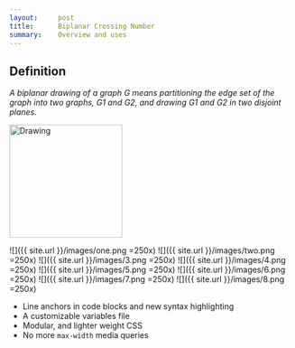 ```yaml
---
layout:     post
title:      Biplanar Crossing Number
summary:    Overview and uses
---
```


## Definition

_A biplanar drawing of a graph G means partitioning the edge set of the graph into two
graphs, G1 and G2, and drawing G1 and G2 in two disjoint planes._

<img src="{{site.url}}/images/one.png" alt="Drawing" style="width: 200px;"/>

![]({{ site.url }}/images/one.png =250x)
![]({{ site.url }}/images/two.png =250x)
![]({{ site.url }}/images/3.png =250x)
![]({{ site.url }}/images/4.png =250x)
![]({{ site.url }}/images/5.png =250x)
![]({{ site.url }}/images/6.png =250x)
![]({{ site.url }}/images/7.png =250x)
![]({{ site.url }}/images/8.png =250x)

* Line anchors in code blocks and new syntax highlighting
* A customizable variables file
* Modular, and lighter weight CSS
* No more `max-width` media queries
